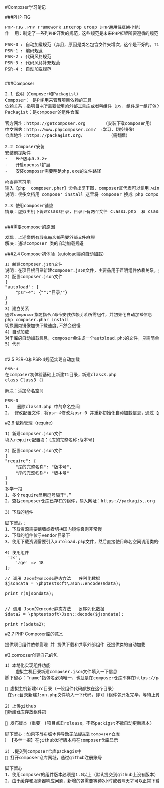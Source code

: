 #Composer学习笔记

###PHP-FIG
<pre>
PHP-FIG：PHP Framework Interop Group（PHP通用性框架小组）
作  用：制定了一系列PHP开发的规范，这些规范是未来PHP框架所要遵循的规范

PSR-0 : 自动加载规范（弃用，原因是类名包含文件夹增次，这个是不好的。T1_T2_Class）
PSR-1 : 编码规范
PSR-2 : 代码风格规范
PSR-3 : 代码风格补充规范
PSR-4 : 自动加载规范

</pre>

###Composer
<pre>
2.1 说明（Composer和Packagist）
Composer： 是PHP用来管理项目依赖的工具
依赖关系：指项目中所需要使用的外部工具库或者叫组件（ps. 组件是一组打包的代码，是一系列相关的类或接口，用于帮助我们解决PHP应用中某个具体问题）
Packagist：是composer的组件仓库

官方网址：https://getcomposer.org       （安装下载composer用） 
中文网站：http://www.phpcomposer.com/ （学习，切换镜像）
仓库地址：https://packagist.org/  		 （需翻墙）

2.2 Composer安装
安装前提条件
-   PHP版本5.3.2+ 
-   开启openssl扩展
-   安装composer需要明确php.exe的文件路径  

检查是否可用
输入【php  composer.phar】命令出现下图，composer即代表可以使用,windows的傻瓜式安装可以直接使用composer命令即可使用
说明：很多文档用 composer install 这里将 composer 换成 php composer.phar 

2.3 使用composer铺垫
情景：虚拟主机下新建class目录，目录下有两个文件 class1.php  和 class2.php ，在虚拟主机下新建test.php 实例化这两个类并打印

</pre>

###需要composer的原因
<pre>
发现：上述案例有瑕疵每次都需要外部文件麻烦
解决：通过composer 类的自动加载规避
</pre>

###2.4 Composer初体验（autoload类的自动加载）
<pre>
1）新建composer.json文件
说明：在项目根目录新建composer.json文件，主要品用于声明组件依赖关系，类的自动加载  来协助composer管理
2）配置composer.json文件
{
"autoload": {
    "psr-4": {"":"目录/"}
}
}
3）建立关系
通过composer指定指令/命令安装依赖关系所需组件，并初始化自动加载信息
php composer.phar install
切换国内镜像加快下载速度,不然会很慢
4）自动加载
对于库的自动加载信息，composer会生成一个autoload.php的文件，只需简单引入这个文件，就可以得到自动加载支持
5）代码

</pre>

#2.5 PSR-0和PSR-4规范实现自动加载
<pre>
PSR-4
在composer初体验基础上新建T1目录，新建class3.php
class Class3 {}

解决：添加命名空间

PSR-0
1、  删除class3.php 中的命名空间
2、 修改配置文件，将psr-4修改为psr-0 并重新初始化自动加载信息，通过【php composer.phar install】
</pre>

#2.6 依赖管理（require）
<pre>
1）新建composer.json文件
填入require配置项：{库的完整名称:版本号}

2）配置composer.json文件
{
"require": {
    "库的完整名称": "版本号",
    "库的完整名称": "版本号"
}
}
多学一招
1、多个require里用逗号隔开“，”
2、查找composer仓库已存在的组件，输入网址：https://packagist.org

3）下载的组件

脚下留心：
1、下载资源需要翻墙或者切换国内镜像否则非常慢
2、下载的组件位于vendor目录下
3、使用下载资源需要引入autoload.php文件，然后直接使用命名空间调用类的信息

4）使用组件
<?php 

// 引入autoload.php文件
require './vendor/autoload.php';


$data = [
    'name' => 'zs',
    'age' => 18
];

// 调用 Json的encode静态方法   序列化数据
$jsondata = \phptestsoft\Json::encode($data);

print_r($jsondata);


// 调用 Json的encode静态方法   反序列化数据
$data2 = \phptestsoft\Json::decode($jsondata);

print_r($data2);
</pre>

#2.7 PHP Composer库的意义
<pre>
提供项目组件依赖管理 并 提供下载和共享外部组件 还提供类的自动加载
</pre>

#3.composer创建自己的包
<pre>
1）本地化实现组件功能
	虚拟主机目录新建composer.json文件填入一下信息
脚下留心：“name”指包名必须唯一，也就是在composer仓库不存在https://packagist.org

 虚拟主机新建src目录（一般组件代码都放在这个目录）
 在src目录新建Json.php文件填入一下代码，即可（组件包开发完毕，等待上传）

2）上传github
新建仓库存放组件包

 发布版本（重要）(项目点击release，不然packigst不能自动更新版本)

脚下留心：如果不发布版本将导致无法提交到composer仓库
︴【多学一招】在github发行版本将在composer仓库显示

3）.提交到composer仓库packagis中
 打开composer仓库网址，通过github注册账号

脚下留心
1、使用composer的组件版本必须是1.0以上（默认提交到github上没有版本）
2、由于缓存和服务器响应问题，新增的包需要等待2小时或者隔天才可以正常下载
</pre>